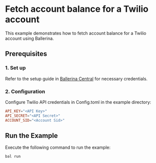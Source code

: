 # Fetch account balance for a Twilio account

This example demonstrates how to fetch account balance for a Twilio account using Ballerina.

## Prerequisites

### 1. Set up
Refer to the setup guide in [Ballerina Central](https://central.ballerina.io/ballerinax/twilio/latest) for necessary credentials.

### 2. Configuration

Configure Twilio API credentials in Config.toml in the example directory:

```toml
API_KEY="<API Key>"
API_SECRET="<API Secret>"
ACCOUNT_SID="<Account Sid>"
```

## Run the Example

Execute the following command to run the example:

```bash
bal run
```